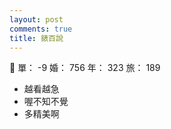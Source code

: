 ```yaml
---
layout: post
comments: true
title: 錶百說
---
```


:bust_in_silhouette: 單： -9 婚： 756 年： 323 旅： 189

- 越看越急
- 喔不知不覺
- 多精美啊

